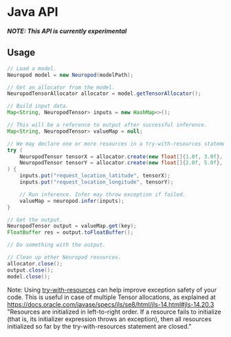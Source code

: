 # Java API

***NOTE: This API is currently experimental***

## Usage

```java
// Load a model.
Neuropod model = new Neuropod(modelPath);

// Get an allocator from the model.
NeuropodTensorAllocator allocator = model.getTensorAllocator();

// Build input data.
Map<String, NeuropodTensor> inputs = new HashMap<>();

// This will be a reference to output after successful inference.
Map<String, NeuropodTensor> valueMap = null;

// We may declare one or more resources in a try-with-resources statement.
try (
    NeuropodTensor tensorX = allocator.create(new float[]{1.0f, 3.0f}, Arrays.asList(2L, 1L), model);
    NeuropodTensor tensorY = allocator.create(new float[]{2.0f, 5.0f}, Arrays.asList(2L, 1L), model);
) {
    inputs.put("request_location_latitude", tensorX);
    inputs.put("request_location_longitude", tensorY);

    // Run inference. Infer may throw exception if failed.
    valueMap = neuropod.infer(inputs);
}

// Get the output.
NeuropodTensor output = valueMap.get(key);
FloatBuffer res = output.toFloatBuffer();

// Do something with the output.

// Clean up other Neuropod resources.
allocator.close();
output.close();
model.close();
```

Note: Using [try-with-resources](https://docs.oracle.com/javase/tutorial/essential/exceptions/tryResourceClose.html) can help improve exception safety of your code.
This is useful in case of multiple Tensor allocations, as explained at https://docs.oracle.com/javase/specs/jls/se8/html/jls-14.html#jls-14.20.3
"Resources are initialized in left-to-right order. If a resource fails to initialize (that is, its initializer expression throws an exception), then all resources initialized so far by the try-with-resources statement are closed."
